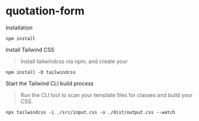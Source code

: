 # quotation-form

Installation

`npm install` 

Install Tailwind CSS

>Install tailwindcss via npm, and create your

`npm install -D tailwindcss`

Start the Tailwind CLI build process

>Run the CLI tool to scan your template files for classes and build your CSS.

`npx tailwindcss -i ./src/input.css -o ./dist/output.css --watch`


